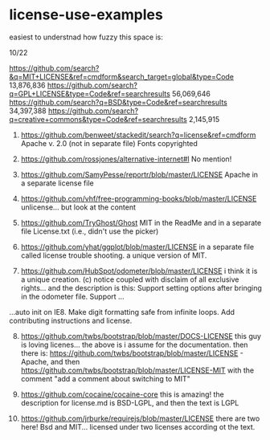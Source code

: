 license-use-examples
====================

easiest to understnad how fuzzy this space is:

10/22

https://github.com/search?&q=MIT+LICENSE&ref=cmdform&search_target=global&type=Code
13,876,836
https://github.com/search?q=GPL+LICENSE&type=Code&ref=searchresults
56,069,646
https://github.com/search?q=BSD&type=Code&ref=searchresults
34,397,388
https://github.com/search?q=creative+commons&type=Code&ref=searchresults
2,145,915

1. https://github.com/benweet/stackedit/search?q=license&ref=cmdform
Apache v. 2.0 (not in separate file)
Fonts copyrighted

2. https://github.com/rossjones/alternative-internet#l
No mention!

3. https://github.com/SamyPesse/reportr/blob/master/LICENSE
Apache in a separate license file

4. https://github.com/vhf/free-programming-books/blob/master/LICENSE
unlicense...
but look at the content

5. https://github.com/TryGhost/Ghost
MIT in the ReadMe
and in a separate file License.txt (i.e., didn't use the picker)

6. https://github.com/yhat/ggplot/blob/master/LICENSE
in a separate file called license trouble shooting. a unique version of MIT. 

7. https://github.com/HubSpot/odometer/blob/master/LICENSE
i think it is a unique creation. (c) notice coupled with disclaim of all exclusive rights... and the description is this:  Support setting options after bringing in the odometer file. Support …

…auto init on IE8. Make digit formatting safe from infinite loops. Add contributing instructions and license.

8. https://github.com/twbs/bootstrap/blob/master/DOCS-LICENSE
this guy is loving licenes... the above is i assume for the documentation.
then there is:
https://github.com/twbs/bootstrap/blob/master/LICENSE - Apache, and then https://github.com/twbs/bootstrap/blob/master/LICENSE-MIT with the comment "add a comment about switching to MIT"

9. https://github.com/cocaine/cocaine-core
this is amazing! the description for license.md is BSD-LGPL, and then the text is LGPL

10. https://github.com/jrburke/requirejs/blob/master/LICENSE
there are two here! Bsd and MIT... licensed under two licenses according ot the text. 


